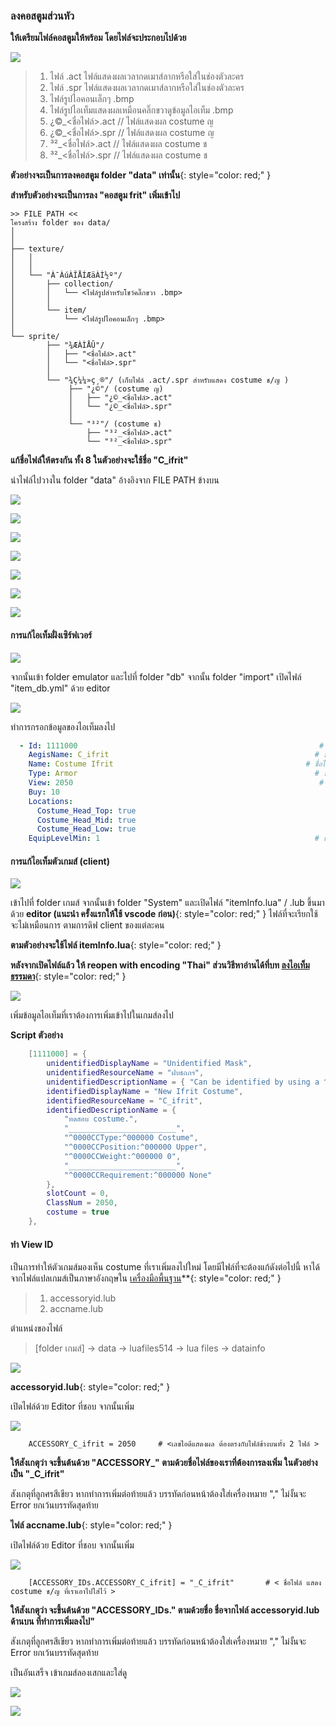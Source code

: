 ### ลงคอสตูมส่วนหัว

**ให้เตรียมไฟล์คอสตูมให้พร้อม โดยไฟล์จะประกอบไปด้วย**

![](../assets/images/img/12/01.PNG)

> 1. ไฟล์ .act ไฟล์แสดงผลเวลากดเมาส์ลากหรือใส่ในช่องตัวละคร
> 2. ไฟล์ .spr ไฟล์แสดงผลเวลากดเมาส์ลากหรือใส่ในช่องตัวละคร
> 3. ไฟล์รูปไอคอนเล็กๆ .bmp
> 4. ไฟล์รูปไอเท็มแสดงผลเหมือนคลิ๊กขวาดูข้อมูลไอเท็ม .bmp
> 5. ¿©_<ชื่อไฟล์>.act //  ไฟล์แสดงผล costume ญ
> 6. ¿©_<ชื่อไฟล์>.spr // ไฟล์แสดงผล costume ญ
> 7. ³²_<ชื่อไฟล์>.act // ไฟล์แสดงผล costume ช
> 8. ³²_<ชื่อไฟล์>.spr // ไฟล์แสดงผล costume ช

**ตัวอย่างจะเป็นการลงคอสตูม folder "data" เท่านั้น**{: style="color: red;" }

**สำหรับตัวอย่างจะเป็นการลง "คอสตูม frit" เพิ่มเข้าไป**

```text
>> FILE PATH <<
โครงสร้าง folder ของ data/
│
│
├── texture/
│   │
│   │
│   └── "À¯ÀúÀÎÅÍÆäÀÌ½º"/
│       ├── collection/
│       │   └── <ไฟล์รูปสำหรับโชว์คลิ๊กขวา .bmp>
│       │
│       └── item/
│           └── <ไฟล์รูปไอคอนเล็กๆ .bmp>
│   
└── sprite/ 
        ├── "¾ÆÀÌÅÛ"/
        │   ├── "<ชื่อไฟล์>.act"
        │   └── "<ชื่อไฟล์>.spr"
        │
        └── "¾Ç¼¼»ç¸®"/ (เก็บไฟล์ .act/.spr สำหรับแสดง costume ช/ญ ) 
             ├── "¿©"/ (costume ญ)
             │   ├── "¿©_<ชื่อไฟล์>.act"
             │   └── "¿©_<ชื่อไฟล์>.spr"
             │
             └── "³²"/ (costume ช)
                 ├── "³²_<ชื่อไฟล์>.act"
                 └── "³²_<ชื่อไฟล์>.spr"

```

**แก้ชื่อไฟล์ให้ตรงกัน ทั้ง 8 ในตัวอย่างจะใช้ชื่อ "C_ifrit"**

นำไฟล์ไปวางใน folder "data" อ้างอิงจาก FILE PATH ข้างบน

![](../assets/images/img/12/02.PNG)

![](../assets/images/img/12/03.PNG)

![](../assets/images/img/12/04.PNG)

![](../assets/images/img/12/05.PNG)

![](../assets/images/img/12/06.PNG)

![](../assets/images/img/12/07.PNG)

![](../assets/images/img/12/08.PNG)


#### การแก้ไอเท็มฝั่งเซิร์ฟเวอร์

![](../assets/images/img/12/09.PNG)

จากนั้นเข้า folder emulator และไปที่ folder "db" จากนั้น folder "import" เปิดไฟล์ "item_db.yml" ด้วย editor

![](../assets/images/img/12/10.PNG)

ทำการกรอกข้อมูลของไอเท็มลงไป

```yml
  - Id: 1111000                                                      # เลขไอเท็มห้ามซ้ำ
    AegisName: C_ifrit                                              # ชื่อที่ติดต่อกับตัวเกมส์ห้ามซ้ำ ห้ามเว้นวรรค
    Name: Costume Ifrit                                           # ชื่อไอเท็ม
    Type: Armor                                                     # ประเภทของไอเท็ม
    View: 2050                                                       # เลขไอดีแสดงผล costume 
    Buy: 10
    Locations:                                                         # ตำแหน่งบนหัว
      Costume_Head_Top: true
      Costume_Head_Mid: true
      Costume_Head_Low: true
    EquipLevelMin: 1                                                # เวลาต่ำสุดที่ใส่ได้
```

#### การแก้ไอเท็มตัวเกมส์ (client)

![](../assets/images/img/12/11.PNG)

เข้าไปที่ folder เกมส์ จากนั้นเข้า folder "System" และเปิดไฟล์ "itemInfo.lua" / .lub ขึ้นมาด้วย **editor (แนะนำ ครั้งแรกให้ใช้ vscode ก่อน)**{: style="color: red;" } ไฟล์ที่จะเรียกใช้จะไม่เหมือนการ ตามการดิฟ client ของแต่ละคน

**ตามตัวอย่างจะใช้ไฟล์ itemInfo.lua**{: style="color: red;" }

**หลังจากเปิดไฟล์แล้ว ให้ reopen with encoding "Thai" ส่วนวิธีหาอ่านได้ที่บท [ลงไอเท็มธรรมดา](https://cosmictraveler.github.io/ro-wiki/10-ลงไอเท็ม)**{: style="color: red;" }

![](../assets/images/img/12/12.PNG)

เพิ่มข้อมูลไอเท็มที่เราต้องการเพิ่มเข้าไปในเกมส์ลงไป

**Script ตัวอย่าง**

```lua
	[1111000] = {
		unidentifiedDisplayName = "Unidentified Mask",
		unidentifiedResourceName = "ฝบธถภฯ",
		unidentifiedDescriptionName = { "Can be identified by using a ^990099Magnifier^000000." },
		identifiedDisplayName = "New Ifrit Costume",
		identifiedResourceName = "C_ifrit",
		identifiedDescriptionName = {
			"ทดสอบ costume.",
			"________________________",
			"^0000CCType:^000000 Costume",
			"^0000CCPosition:^000000 Upper",
			"^0000CCWeight:^000000 0",
			"________________________",
			"^0000CCRequirement:^000000 None"
		},
		slotCount = 0,
		ClassNum = 2050,                                               # เลขไอดีแสดงผล costume ต้องตรงกับ item_db.yml 
		costume = true
	},
```

#### ทำ View ID

เป็นการทำให้ตัวเกมส์มองเห็น costume ที่เราเพิ่มลงไปใหม่ โดยมีไฟล์ที่จะต้องแก้ดังต่อไปนี้ หาได้จากไฟล์แปลเกมส์เป็นภาษาอังกฤษใน [เครื่องมือพื้นฐาน](https://cosmictraveler.github.io/ro-wiki/02-เครื่องมือพื้นฐาน)**{: style="color: red;" }

> 1. accessoryid.lub
> 2. accname.lub

ตำแหน่งของไฟล์

> [folder เกมส์] -> data -> luafiles514 -> lua files -> datainfo

![](../assets/images/img/12/13.PNG)


**accessoryid.lub**{: style="color: red;" }

เปิดไฟล์ด้วย Editor ที่ชอบ จากนั้นเพิ่ม

![](../assets/images/img/12/14.PNG)


```lub
	ACCESSORY_C_ifrit = 2050     # <เลขไอดีแสดงผล ต้องตรงกับไฟล์ข้างบนทั้ง 2 ไฟล์ >
```

**ให้สังเกตุว่า จะขึ้นต้นด้วย "ACCESSORY_" ตามด้วยชื่อไฟล์ของเราที่ต้องการลงเพิ่ม ในตัวอย่างเป็น "_C_ifrit"**


สังเกตุที่ลูกศรสีเขียว หากทำการเพิ่มต่อท้ายแล้ว บรรทัดก่อนหน้าต้องใส่เครื่องหมาย "," ไม่งั้นจะ Error ยกเว้นบรรทัดสุดท้าย

**ไฟล์ accname.lub**{: style="color: red;" }

เปิดไฟล์ด้วย Editor ที่ชอบ จากนั้นเพิ่ม

![](../assets/images/img/12/15.PNG)


```lub
	[ACCESSORY_IDs.ACCESSORY_C_ifrit] = "_C_ifrit"       # < ชื่อไฟล์ แสดง costume ช/ญ ที่เราเอาไปใส่ไว้ >
```
**ให้สังเกตุว่า จะขึ้นต้นด้วย "ACCESSORY_IDs." ตามด้วยชื่อ ชื่อจากไฟล์ accessoryid.lub ด้านบน ที่ทำการเพิ่มลงไป"**

สังเกตุที่ลูกศรสีเขียว หากทำการเพิ่มต่อท้ายแล้ว บรรทัดก่อนหน้าต้องใส่เครื่องหมาย "," ไม่งั้นจะ Error ยกเว้นบรรทัดสุดท้าย


เป็นอันเสร็จ เข้าเกมส์ลองเสกและใส่ดู

![](../assets/images/img/12/16.PNG)


![](../assets/images/img/12/17.PNG)